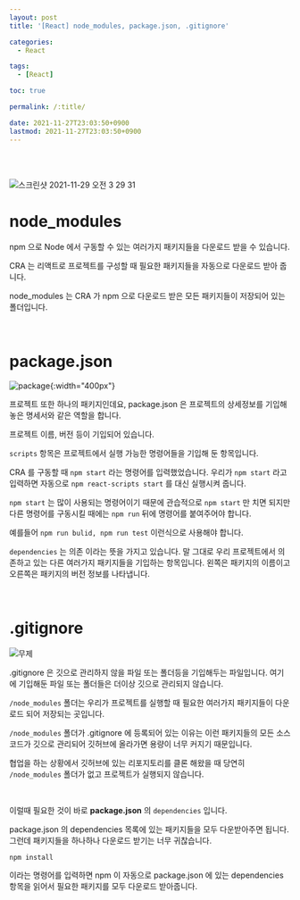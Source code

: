 ```yaml
---
layout: post
title: '[React] node_modules, package.json, .gitignore'

categories:
  - React

tags:
  - [React]

toc: true

permalink: /:title/

date: 2021-11-27T23:03:50+0900
lastmod: 2021-11-27T23:03:50+0900
---
```


<br>
<br>

![스크린샷 2021-11-29 오전 3 29 31](https://user-images.githubusercontent.com/87692499/143781186-e5e64ecf-3171-438f-9c99-7a0036e6b647.png)

# node_modules

npm 으로 Node 에서 구동할 수 있는 여러가지 패키지들을 다운로드 받을 수 있습니다.

CRA 는 리액트로 프로젝트를 구성할 때 필요한 패키지들을 자동으로 다운로드 받아 줍니다.

node_modules 는 CRA 가 npm 으로 다운로드 받은 모든 패키지들이 저장되어 있는 폴더입니다.

<br>

# package.json

![package](https://user-images.githubusercontent.com/87692499/143781253-e2e4378d-8f02-4ef5-ac7e-6abb27cbb2bf.png){:width="400px"}

프로젝트 또한 하나의 패키지인데요, package.json 은 프로젝트의 상세정보를 기입해 놓은 명세서와 같은 역할을 합니다.

프로젝트 이름, 버전 등이 기입되어 있습니다.

`scripts` 항목은 프로젝트에서 실행 가능한 명령어들을 기입해 둔 항목입니다.

CRA 를 구동할 때 `npm start` 라는 명령어를 입력했었습니다. 우리가 `npm start` 라고 입력하면 자동으로 `npm react-scripts start` 를 대신 실행시켜 줍니다.

`npm start` 는 많이 사용되는 명령어이기 때문에 관습적으로 `npm start` 만 치면 되지만 다른 명령어를 구동시킬 때에는 `npm run` 뒤에 명령어를 붙여주어야 합니다.

예를들어 `npm run bulid, npm run test` 이런식으로 사용해야 합니다.

`dependencies` 는 의존 이라는 뜻을 가지고 있습니다. 말 그대로 우리 프로젝트에서 의존하고 있는 다른 여러가지 패키지들을 기입하는 항목입니다. 왼쪽은 패키지의 이름이고 오른쪽은 패키지의 버전 정보를 나타냅니다.

<br>

# .gitignore

![무제](https://user-images.githubusercontent.com/87692499/143781368-fa8b4282-6ddb-4b2a-93dc-7705a42fa296.png)

.gitignore 은 깃으로 관리하지 않을 파일 또는 폴더등을 기입해두는 파일입니다. 여기에 기입해둔 파일 또는 폴더들은 더이상 깃으로 관리되지 않습니다.

`/node_modules` 폴더는 우리가 프로젝트를 실행할 때 필요한 여러가지 패키지들이 다운로드 되어 저장되는 곳입니다.

`/node_modules` 폴더가 .gitignore 에 등록되어 있는 이유는 이런 패키지들의 모든 소스코드가 깃으로 관리되어 깃허브에 올라가면 용량이 너무 커지기 때문입니다.

협업을 하는 상황에서 깃허브에 있는 리포지토리를 클론 해왔을 때 당연히 `/node_modules` 폴더가 없고 프로젝트가 실행되지 않습니다.

<br>

이럴때 필요한 것이 바로 **package.json** 의 `dependencies` 입니다.

package.json 의 dependencies 목록에 있는 패키지들을 모두 다운받아주면 됩니다. 그런데 패키지들을 하나하나 다운로드 받기는 너무 귀찮습니다.

```
npm install
```

이라는 명령어를 입력하면 npm 이 자동으로 package.json 에 있는 dependencies 항목을 읽어서 필요한 패키지를 모두 다운로드 받아줍니다.

<br>
